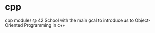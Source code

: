 # cpp
cpp modules @ 42 School with the main goal to introduce us to Object-Oriented Programming in c++
